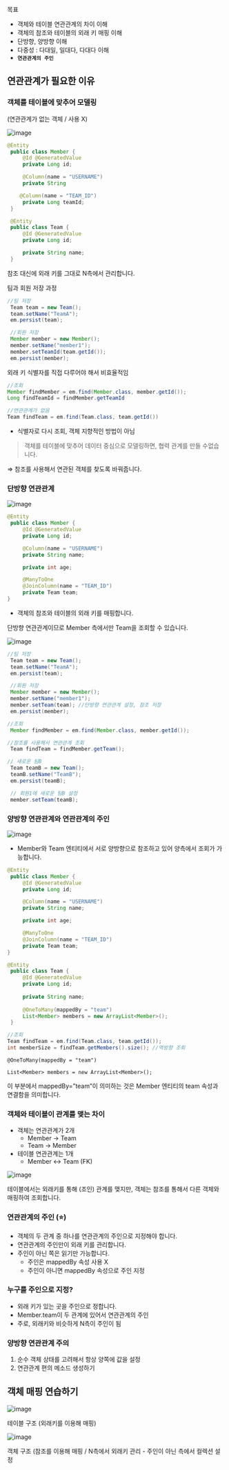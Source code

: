 목표

- 객체와 테이블 연관관계의 차이 이해
- 객체의 참조와 테이블의 외래 키 매핑 이해
- 단방향, 양방향 이해
- 다중성 : 다대일, 일대다, 다대다 이해
- **`연관관계의 주인`**

## 연관관계가 필요한 이유

### 객체를 테이블에 맞추어 모델링

(연관관계가 없는 객체 / 사용 X)

![image](https://github.com/kylo-dev/Spring-Jpa-Study/assets/103489352/58486588-0a87-4dcc-a6e2-e39a7c5961c9)


```java
@Entity
 public class Member { 
	 @Id @GeneratedValue
	 private Long id;

	 @Column(name = "USERNAME")
	 private String

	@Column(name = "TEAM_ID")
	 private Long teamId;
 } 

 @Entity
 public class Team {
	 @Id @GeneratedValue
	 private Long id;

	 private String name; 
 }
```

참조 대신에 외래 키를 그대로 N측에서 관리합니다.

팀과 회원 저장 과정

```java
//팀 저장
 Team team = new Team();
 team.setName("TeamA");
 em.persist(team);

 //회원 저장
 Member member = new Member();
 member.setName("member1");
 member.setTeamId(team.getId());
 em.persist(member);
```

외래 키 식별자를 직접 다루어야 해서 비효율적임

```java
//조회
Member findMember = em.find(Member.class, member.getId()); 
Long findTeamId = findMember.getTeamId

//연관관계가 없음
Team findTeam = em.find(Team.class, team.getId())
```

- 식별자로 다시 조회, 객체 지향적인 방법이 아님

> 객체를 테이블에 맞추어 데이터 중심으로 모델링하면, 협력 관계를 만들 수없습니다.
> 

⇒ 참조를 사용해서 연관된 객체를 찾도록 바꿔줍니다.

### 단방향 연관관계

![image](https://github.com/kylo-dev/Spring-Jpa-Study/assets/103489352/ac182750-1daa-4e0b-87f7-487105139a79)

```java
@Entity
 public class Member { 
	 @Id @GeneratedValue
	 private Long id;

	 @Column(name = "USERNAME")
	 private String name;

	 private int age;

	 @ManyToOne
	 @JoinColumn(name = "TEAM_ID")
	 private Team team;
}
```

- 객체의 참조와 테이블의 외래 키를 매핑합니다.

단방향 연관관계이므로 Member 측에서만 Team을 조회할 수 있습니다.

![image](https://github.com/kylo-dev/Spring-Jpa-Study/assets/103489352/2d583af8-51b1-4ba8-bb9c-3859a568e9ff)

```java
//팀 저장
 Team team = new Team();
 team.setName("TeamA");
 em.persist(team);

 //회원 저장
 Member member = new Member();
 member.setName("member1");
 member.setTeam(team); //단방향 연관관계 설정, 참조 저장
 em.persist(member);

//조회
 Member findMember = em.find(Member.class, member.getId()); 

//참조를 사용해서 연관관계 조회
 Team findTeam = findMember.getTeam();

// 새로운 팀B
 Team teamB = new Team();
 teamB.setName("TeamB");
 em.persist(teamB);

 // 회원1에 새로운 팀B 설정
 member.setTeam(teamB);
```

### 양방향 연관관계와 연관관계의 주인

![image](https://github.com/kylo-dev/Spring-Jpa-Study/assets/103489352/9707c96f-d1d1-49fe-a1ae-c0c25bbf6d33)

- Member와 Team 엔티티에서 서로 양방향으로 참조하고 있어 양측에서 조회가 가능합니다.

```java
@Entity
 public class Member { 
	 @Id @GeneratedValue
	 private Long id;

	 @Column(name = "USERNAME")
	 private String name;

	 private int age;

	 @ManyToOne
	 @JoinColumn(name = "TEAM_ID")
	 private Team team;
}

@Entity
 public class Team {
	 @Id @GeneratedValue
	 private Long id;
	
	 private String name;
	
	 @OneToMany(mappedBy = "team")
	 List<Member> members = new ArrayList<Member>();
 }

//조회
Team findTeam = em.find(Team.class, team.getId()); 
int memberSize = findTeam.getMembers().size(); //역방향 조회
```

`@OneToMany(mappedBy = "team")`

`List<Member> members = new ArrayList<Member>();`

이 부분에서 mappedBy=”team”이 의미하는 것은 Member 엔티티의 team 속성과 연결함을 의미합니다.

### 객체와 테이블이 관계를 맺는 차이

- 객체는 연관관계가 2개
    - Member → Team
    - Team → Member
- 테이블 연관관계는 1개
    - Member ↔ Team (FK)

![image](https://github.com/kylo-dev/Spring-Jpa-Study/assets/103489352/09b02793-b06c-4ab7-aa2b-3eece575ff5e)


테이블에서는 외래키를 통해 (조인) 관계를 맺지만, 객체는 참조를 통해서 다른 객체와 매핑하여 조회합니다.

### 연관관계의 주인 (⭐)

- 객체의 두 관계 중 하나를 연관관계의 주인으로 지정해야 합니다.
- 연관관계의 주인만이 외래 키를 관리합니다.
- 주인이 아닌 쪽은 읽기만 가능합니다.
    - 주인은 mappedBy 속성 사용 X
    - 주인이 아니면 mappedBy 속성으로 주인 지정

### 누구를 주인으로 지정?

- 외래 키가 있는 곳을 주인으로 정합니다.
- Member.team이 두 관계에 있어서 연관관계의 주인
- 주로, 외래키와 비슷하게 N측이 주인이 됨

### 양방향 연관관계 주의

1. 순수 객체 상태를 고려해서 항상 양쪽에 값을 설정
2. 연관관계 편의 메소드 생성하기

## 객체 매핑 연습하기

![image](https://github.com/kylo-dev/Spring-Jpa-Study/assets/103489352/998ab901-99dc-4447-91b5-6cf90d8722a8)


테이블 구조 (외래키를 이용해 매핑)

![image](https://github.com/kylo-dev/Spring-Jpa-Study/assets/103489352/b4960e27-c508-4d19-af3d-effb2996646a)


객체 구조 (참조를 이용해 매핑 / N측에서 외래키 관리 - 주인이 아닌 측에서 컬렉션 설정
